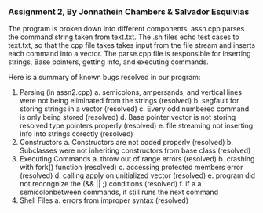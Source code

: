 ### Assignment 2, By Jonnathein Chambers & Salvador Esquivias

The program is broken down into different components:
assn.cpp parses the command string taken from text.txt.
The .sh files echo test cases to text.txt, so that the cpp file takes takes
input from the file stream and inserts each command into a vector. 
The parse.cpp file is responsible for inserting strings, Base pointers, getting info, and executing commands.

Here is a summary of known bugs resolved in our program:

1. Parsing (in assn2.cpp)
  a. semicolons, ampersands, and vertical lines were not being eliminated from the strings (resolved)
  b. segfault for storing strings in a vector (resolved)
  c. Every odd numbered command is only being stored (resolved)
  d. Base pointer vector is not storing resolved type pointers properly (resolved)
  e. file streaming not inserting info into strings corectly (resolved)
2. Constructors
  a. Constructors are not coded properly (resolved)
  b. Subclasses were not inheriting constructors from base class (resolved)
3. Executing Commands
  a. throw out of range errors (resolved)
  b. crashing with fork() function (resolved)
  c. accessing protected members error (resolved)
  d. calling apply on unitialized vector (resolved)
  e. program did not recongnize the (&& || ;) conditions (resolved)
  f. if a a semicolonbetween commands, it still runs the next command
4. Shell Files
  a. errors from improper syntax (resolved)